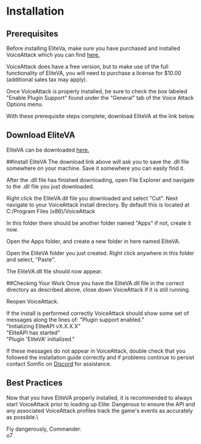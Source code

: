# Installation

## Prerequisites

Before installing EliteVa, make sure you have purchased and installed VoiceAttack which you can find [here.](https://voiceattack.com/Default.aspx#download-1)

VoiceAttack does have a free version, but to make use of the full functionality of EliteVA, you will need to purchase a license for $10.00 (additional sales tax may apply).

Once VoiceAttack is properly installed, be sure to check the box labeled "Enable Plugin Support" found under the "General" tab of the Voice Attack Options menu.

With these prerequisite steps complete, download EliteVA at the link below.

## Download EliteVA

EliteVA can be downloaded [here.](https://github.com/EliteAPI/EliteVA/releases/download/v3.0.0-alpha1055/EliteVA.zip)

##Install EliteVA
The download link above will ask you to save the .dll file somewhere on your machine. Save it somewhere you can easily find it.

After the .dll file has finished downloading, open File Explorer and navigate to the .dll file you just downloaded.

Right click the EliteVA.dll file you downloaded and select "Cut". Next navigate to your VoiceAttack install directory.
By default this is located at C:/Program Files (x86)/VoiceAttack

In this folder there should be another folder named "Apps" if not, create it now. 

Open the Apps folder, and create a new folder in here named EliteVA.

Open the EliteVA folder you just created. Right click anywhere in this folder and select, "Paste".

The EliteVA.dll file should now appear.

##Checking Your Work
Once you have the EliteVA.dll file in the correct directory as described above, close down VoiceAttack if it is still running.

Reopen VoiceAttack.

If the install is performed correctly VoiceAttack should show some set of messages along the lines of:
"Plugin support enabled."\
"Initializing EliteAPI vX.X.X.X"\
"EliteAPI has started"\
"Plugin 'EliteVA' initialized."

If these messages do not appear in VoiceAttack, double check that you followed the installation guide correctly and if problems continue to persist contact Somfic on [Discord](https://www.discord.gg/jwpFUPZ) for assistance.

## Best Practices
Now that you have EliteVA properly installed, it is recommended to always start VoiceAttack prior to loading up Elite: Dangerous to ensure the API and any associated VoiceAttack profiles track the game's events as accurately as possible.\

Fly dangerously, Commander.\
o7

